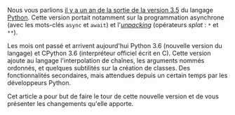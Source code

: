 Nous vous parlions [il y a un an de la sortie de la version 3.5](/articles/175/sortie-de-python-3-5/) du langage [Python](https://www.python.org/).
Cette version portait notamment sur la programmation asynchrone (avec les mots-clés `async` et `await`) et l'[*unpacking*](/articles/175/sortie-de-python-3-5/#2-principales-nouveautes) (opérateurs *splat* : `*` et `**`).

Les mois ont passé et arrivent aujourd'hui Python 3.6 (nouvelle version du langage) et CPython 3.6 (interpréteur officiel écrit en C).
Cette version ajoute au langage l'interpolation de chaînes, les arguments nommés ordonnés, et quelques subtilités sur la création de classes.
Des fonctionnalités secondaires, mais attendues depuis un certain temps par les développeurs Python.

Cet article a pour but de faire le tour de cette nouvelle version et de vous présenter les changements qu'elle apporte.
